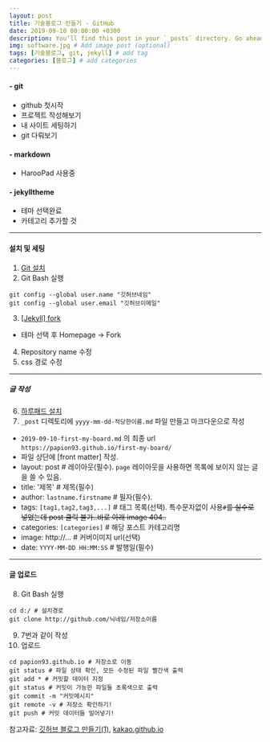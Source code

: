 ```yaml
---
layout: post
title: 기술블로그 만들기 - GitHub
date: 2019-09-10 00:00:00 +0300
description: You’ll find this post in your `_posts` directory. Go ahead and edit it and re-build the site to see your changes. # Add post description (optional)
img: software.jpg # Add image post (optional)
tags: [기술블로그, git, jekyll] # add tag
categories: [블로그] # add categories
---
```


#### - git
- github 첫시작
- 프로젝트 작성해보기
- 내 사이트 세팅하기
- git 다뤄보기

#### - markdown
- HarooPad 사용중

#### - jekylltheme
- 테마 선택완료
- 카테고리 추가할 것

_ _ _

#### 설치 및 세팅
1. [Git 설치](https://git-scm.com/)
2. Git Bash 실행
```
git config --global user.name "깃허브네임"
git config --global user.email "깃허브이메일"
```

3. [[Jekyll] fork](http://jekyllthemes.org/)
- 테마 선택 후 Homepage -> Fork

4. Repository name 수정
5. css 경로 수정

- - -

##### 글 작성
6. [하루패드 설치](http://pad.haroopress.com/)
7. `_post` 디렉토리에 `yyyy-mm-dd-적당한이름.md` 파일 만들고 마크다운으로 작성
- `2019-09-10-first-my-board.md`  의 최종 url `https://papion93.github.io/first-my-board/`
-  파일 상단에 [front matter] 작성.
- layout: post # 레이아웃(필수). `page` 레이아웃을 사용하면 목록에 보이지 않는 글을 쓸 수 있음.
- title: '제목' # 제목(필수)
- author: `lastname.firstname` # 필자(필수).
- tags: `[tag1,tag2,tag3,...]` # 태그 목록(선택). 특수문자없이 사용`#`~~를 실수로 넣었는데 post 클릭 불가..바로 아래 image 404..~~
- categories: `[categories]` # 해당 포스트 카테고리명
- image: http://... # 커버이미지 url(선택)
- date: `YYYY-MM-DD HH:MM:SS` # 발행일(필수)

- - -

#### 글 업로드
8. Git Bash 실행
```
cd d:/ # 설치경로
git clone http://github.com/닉네임/저장소이름
```

9. 7번과 같이 작성
10. 업로드
```
cd papion93.github.io # 저장소로 이동
git status # 파일 상태 확인, 모든 수정된 파일 빨간색 출력
git add * # 커밋할 데이터 지정
git status # 커밋이 가능한 파일들 초록색으로 출력
git commit -m "커밋메시지"
git remote -v # 저장소 확인하기!
git push # 커밋 데이터들 밀어넣기!
```

참고자료: [깃허브 블로그 만들기(1)](https://recoveryman.tistory.com/321?category=635733), [kakao.github.io](https://github.com/kakao/kakao.github.io/blob/master/README.md)
